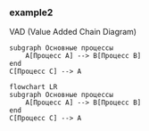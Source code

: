 ### example2

VAD (Value Added Chain Diagram)  
``` flowchart LR
subgraph Основные процессы
    A[Процесс A] --> B[Процесс B]
end
C[Процесс C] --> A
```

``` mermaid
flowchart LR
subgraph Основные процессы
    A[Процесс A] --> B[Процесс B]
end
C[Процесс C] --> A
```

